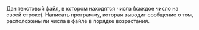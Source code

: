 Дан текстовый файл, в котором находятся числа (каждое число на своей строке). Написать программу, которая выводит сообщение о том, расположены ли числа в файле в порядке возрастания.

